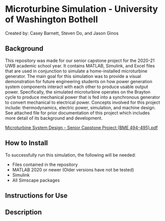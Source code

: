 # Microturbine Simulation - University of Washington Bothell
Created by: Casey Barnett, Steven Do, and Jason Ginos

## Background
This repository was made for our senior capstone project for the 2020-21 UWB academic school year. It contains MATLAB, Simulink, and Excel files that are used in conjunction to simulate a home-installed microturbine generator. The main goal for this simulation was to provide a visual demonstration for future engineering students on how power generation system components interact with each other to produce usable output power. Specifically, the simulated microturbine operates on the Brayton cycle to produce mechanical power that is fed into a synchronous generator to convert mechanical to electrical power. Concepts involved for this project include: thermodynamics, electric power, simulation, and machine design. See attached file for prior documentation of this project which includes more detail of its background and development. 

[Microturbine System Design - Senior Capstone Project (BME 494-495).pdf](https://github.com/do-steven/uwb-microturbine/files/6446747/Microturbine.System.Design.-.Senior.Capstone.Project.BME.494-495.pdf)

## How to Install
To successfully run this simulation, the following will be needed:

- Files contained in the repository
- MATLAB 2020 or newer (Older versions have not be tested)
- Simulink
- All Simscape packages

## Instructions for Use

## Description
